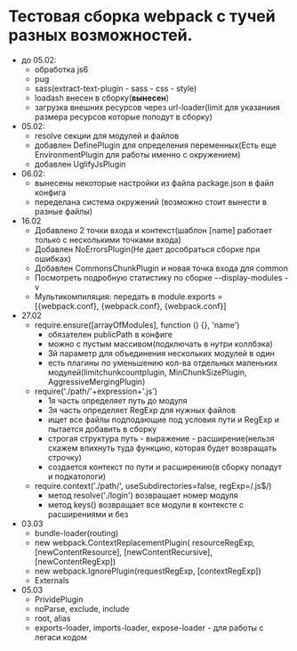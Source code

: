# Тестовая сборка webpack с тучей разных возможностей.

- до 05.02:
    - обработка js6
    - pug
    - sass(extract-text-plugin - sass - css - style)
    - loadash внесен в сборку(**вынесен**)
    - загрузка внешних ресурсов через url-loader(limit для указаниия размера ресурсов которые поподут в сборку)
- 05.02:
    - resolve секции для модулей и файлов
    - добавлен DefinePlugin для определения переменных(Есть еще EnvironmentPlugin для работы именно с окружением)
    - добавлен UglifyJsPlugin
- 06.02:
    - вынесены некоторые настройки из файла package.json в файл конфига
    - переделана система окружений (возможно стоит вынести в разные файлы)
- 16.02
    - Добавлено 2 точки входа и контекст(шаблон [name] работает только с несколькими точками входа)
    - Добавлен NoErrorsPlugin(Не дает дособраться сборке при ошибках)
    - Добавлен CommonsChunkPlugin и новая точка входа для common
    - Посмотреть подробную статистику по сборке --display-modules -v
    - Мультикомпиляция: передать в module.exports = [{webpack.conf}, {webpack.conf}, {webpack.conf}]
- 27.02
    - require.ensure([arrayOfModules], function () {}, 'name')
        - обязателен publicPath в конфиге
        - можно с пустым массивом(подключать в нутри коллбэка)
        - 3й параметр для объединения нескольких модулей в один
        - есть плагины по уменьшению кол-ва отдельных маленьких модулей(limitchunkcountplugin, MinChunkSizePlugin, AggressiveMergingPlugin)
    - require('./path/'+expression+'.js')
        - 1я часть определяет путь до модуля
        - 3я часть определяет RegExp для нужных файлов
        - ищет все файлы подподающие под условия пути и RegExp и пытается добавить в сборку
        - строгая структура путь - выражение - расширение(нельзя скажем впихнуть туда функцию, которая будет возвращать строчку)
        - создается контекст по пути и расширению(в сборку попадут и подкатологи)
    - require.context('./path/', useSubdirectories=false, regExp=/\.js$/)
        - метод resolve('./login') возвращает номер модуля
        - метод keys() возвращает все модули в контексте с расширениями и без
- 03.03
    - bundle-loader(routing)
    - new webpack.ContextReplacementPlugin(
                      resourceRegExp,
                      [newContentResource],
                      [newContentRecursive],
                      [newContentRegExp])
    - new webpack.IgnorePlugin(requestRegExp, [contextRegExp])
    - Externals
- 05.03
    - PrividePlugin
    - noParse, exclude, include
    - root, alias
    - exports-loader, imports-loader, expose-loader - для работы с легаси кодом